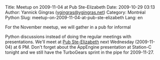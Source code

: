 Title: Meetup on 2009-11-04 at Pub Ste-Elizabeth
Date: 2009-10-29 03:13
Author: Yannick Gingras (ygingras@ygingras.net)
Category: Montréal Python
Slug: meetup-on-2009-11-04-at-pub-ste-elizabeth
Lang: en

<!--:en-->For the November meetup, we will gather in a pub for informal
Python discussions instead of doing the regular meetings with
presentations. We'll meet at [Pub Ste-Elizabeth][] next Wednesday
(2009-11-04) at 6 PM. Don't forget about the AppEngine presentation at
Station-C tonight and we still have the TurboGears sprint in the pipe
for 2009-11-27.

  [Pub Ste-Elizabeth]: http://beeradvocate.com/beer/profile/10019
